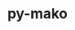 ---
title: "py-mako"
layout: cache
categories: [package, v0.23.1]
meta: {"compilers": ["gcc@=11.1.0", "gcc@=11.4.0", "gcc@=13.2.0", "gcc@=9.4.0", "oneapi@=2024.2.1"], "num_specs": 13, "num_specs_by_stack": {"data-vis-sdk": 2, "e4s": 4, "e4s-neoverse-v2": 1, "e4s-neoverse_v1": 1, "e4s-oneapi": 2, "e4s-power": 1, "e4s-rocm-external": 1, "ml-linux-x86_64-rocm": 2, "root": 13}, "oss": ["ubuntu20.04", "ubuntu22.04", "ubuntu24.04"], "platforms": ["linux"], "stacks": ["data-vis-sdk", "e4s", "e4s-neoverse-v2", "e4s-neoverse_v1", "e4s-oneapi", "e4s-power", "e4s-rocm-external", "ml-linux-x86_64-rocm", "root"], "targets": ["neoverse_v1", "neoverse_v2", "ppc64le", "x86_64_v3"], "versions": ["1.2.4"]}
spec_details: [{"compiler": "gcc@=9.4.0", "hash": "pintiihp6spii5xjnf45lhl6zf7o24eu", "os": "ubuntu20.04", "platform": "linux", "size": "-", "stacks": ["e4s-power", "root"], "tarball": "https://binaries.spack.io/v0.23.1/build_cache/linux-ubuntu20.04-ppc64le/gcc-9.4.0/py-mako-1.2.4/linux-ubuntu20.04-ppc64le-gcc-9.4.0-py-mako-1.2.4-pintiihp6spii5xjnf45lhl6zf7o24eu.spack", "target": "ppc64le", "variants": ["build_system=python_pip"], "versions": ["1.2.4"]}, {"compiler": "gcc@=11.1.0", "hash": "bpxh3wkqnsnmkvxawskwnvmq3qiyy7ga", "os": "ubuntu20.04", "platform": "linux", "size": "-", "stacks": ["data-vis-sdk", "root"], "tarball": "https://binaries.spack.io/v0.23.1/build_cache/linux-ubuntu20.04-x86_64_v3/gcc-11.1.0/py-mako-1.2.4/linux-ubuntu20.04-x86_64_v3-gcc-11.1.0-py-mako-1.2.4-bpxh3wkqnsnmkvxawskwnvmq3qiyy7ga.spack", "target": "x86_64_v3", "variants": ["build_system=python_pip"], "versions": ["1.2.4"]}, {"compiler": "gcc@=11.1.0", "hash": "ofbr4xhlef47q3zgethk7e3vx52ozv73", "os": "ubuntu20.04", "platform": "linux", "size": "-", "stacks": ["data-vis-sdk", "root"], "tarball": "https://binaries.spack.io/v0.23.1/build_cache/linux-ubuntu20.04-x86_64_v3/gcc-11.1.0/py-mako-1.2.4/linux-ubuntu20.04-x86_64_v3-gcc-11.1.0-py-mako-1.2.4-ofbr4xhlef47q3zgethk7e3vx52ozv73.spack", "target": "x86_64_v3", "variants": ["build_system=python_pip"], "versions": ["1.2.4"]}, {"compiler": "gcc@=11.4.0", "hash": "uzxlwdeslujwef43u6jaewu5jwyz4j2y", "os": "ubuntu22.04", "platform": "linux", "size": "-", "stacks": ["e4s-neoverse_v1", "root"], "tarball": "https://binaries.spack.io/v0.23.1/build_cache/linux-ubuntu22.04-neoverse_v1/gcc-11.4.0/py-mako-1.2.4/linux-ubuntu22.04-neoverse_v1-gcc-11.4.0-py-mako-1.2.4-uzxlwdeslujwef43u6jaewu5jwyz4j2y.spack", "target": "neoverse_v1", "variants": ["build_system=python_pip"], "versions": ["1.2.4"]}, {"compiler": "gcc@=11.4.0", "hash": "ldqvhkcvxlfhirhy4jrgwlg72rihc54w", "os": "ubuntu22.04", "platform": "linux", "size": "-", "stacks": ["e4s-neoverse-v2", "root"], "tarball": "https://binaries.spack.io/v0.23.1/build_cache/linux-ubuntu22.04-neoverse_v2/gcc-11.4.0/py-mako-1.2.4/linux-ubuntu22.04-neoverse_v2-gcc-11.4.0-py-mako-1.2.4-ldqvhkcvxlfhirhy4jrgwlg72rihc54w.spack", "target": "neoverse_v2", "variants": ["build_system=python_pip"], "versions": ["1.2.4"]}, {"compiler": "gcc@=11.4.0", "hash": "mn55chzykifdgep5uuyxwrcbnebt755a", "os": "ubuntu22.04", "platform": "linux", "size": "-", "stacks": ["e4s", "e4s-rocm-external", "root"], "tarball": "https://binaries.spack.io/v0.23.1/build_cache/linux-ubuntu22.04-x86_64_v3/gcc-11.4.0/py-mako-1.2.4/linux-ubuntu22.04-x86_64_v3-gcc-11.4.0-py-mako-1.2.4-mn55chzykifdgep5uuyxwrcbnebt755a.spack", "target": "x86_64_v3", "variants": ["build_system=python_pip"], "versions": ["1.2.4"]}, {"compiler": "gcc@=11.4.0", "hash": "hgwr7mop6b4y2l6kj2db7pkcjzipmkk2", "os": "ubuntu22.04", "platform": "linux", "size": "-", "stacks": ["e4s", "root"], "tarball": "https://binaries.spack.io/v0.23.1/build_cache/linux-ubuntu22.04-x86_64_v3/gcc-11.4.0/py-mako-1.2.4/linux-ubuntu22.04-x86_64_v3-gcc-11.4.0-py-mako-1.2.4-hgwr7mop6b4y2l6kj2db7pkcjzipmkk2.spack", "target": "x86_64_v3", "variants": ["build_system=python_pip"], "versions": ["1.2.4"]}, {"compiler": "gcc@=11.4.0", "hash": "2tvkg2wpzn24fayd6qbtumxowt7rpiby", "os": "ubuntu22.04", "platform": "linux", "size": "-", "stacks": ["e4s", "root"], "tarball": "https://binaries.spack.io/v0.23.1/build_cache/linux-ubuntu22.04-x86_64_v3/gcc-11.4.0/py-mako-1.2.4/linux-ubuntu22.04-x86_64_v3-gcc-11.4.0-py-mako-1.2.4-2tvkg2wpzn24fayd6qbtumxowt7rpiby.spack", "target": "x86_64_v3", "variants": ["build_system=python_pip"], "versions": ["1.2.4"]}, {"compiler": "gcc@=11.4.0", "hash": "77vgxhwzr4plizhminw6jhdbukdtsj2g", "os": "ubuntu22.04", "platform": "linux", "size": "-", "stacks": ["e4s", "root"], "tarball": "https://binaries.spack.io/v0.23.1/build_cache/linux-ubuntu22.04-x86_64_v3/gcc-11.4.0/py-mako-1.2.4/linux-ubuntu22.04-x86_64_v3-gcc-11.4.0-py-mako-1.2.4-77vgxhwzr4plizhminw6jhdbukdtsj2g.spack", "target": "x86_64_v3", "variants": ["build_system=python_pip"], "versions": ["1.2.4"]}, {"compiler": "oneapi@=2024.2.1", "hash": "r2axed45e7sbsfwkvdma2qnstpytyitc", "os": "ubuntu22.04", "platform": "linux", "size": "-", "stacks": ["e4s-oneapi", "root"], "tarball": "https://binaries.spack.io/v0.23.1/build_cache/linux-ubuntu22.04-x86_64_v3/oneapi-2024.2.1/py-mako-1.2.4/linux-ubuntu22.04-x86_64_v3-oneapi-2024.2.1-py-mako-1.2.4-r2axed45e7sbsfwkvdma2qnstpytyitc.spack", "target": "x86_64_v3", "variants": ["build_system=python_pip"], "versions": ["1.2.4"]}, {"compiler": "oneapi@=2024.2.1", "hash": "w4uewuyzg36vah2efu2kejsdjvpugfjg", "os": "ubuntu22.04", "platform": "linux", "size": "-", "stacks": ["e4s-oneapi", "root"], "tarball": "https://binaries.spack.io/v0.23.1/build_cache/linux-ubuntu22.04-x86_64_v3/oneapi-2024.2.1/py-mako-1.2.4/linux-ubuntu22.04-x86_64_v3-oneapi-2024.2.1-py-mako-1.2.4-w4uewuyzg36vah2efu2kejsdjvpugfjg.spack", "target": "x86_64_v3", "variants": ["build_system=python_pip"], "versions": ["1.2.4"]}, {"compiler": "gcc@=13.2.0", "hash": "3wlohwcotq3fzri6h3av5a74hgaciuoo", "os": "ubuntu24.04", "platform": "linux", "size": "-", "stacks": ["ml-linux-x86_64-rocm", "root"], "tarball": "https://binaries.spack.io/v0.23.1/build_cache/linux-ubuntu24.04-x86_64_v3/gcc-13.2.0/py-mako-1.2.4/linux-ubuntu24.04-x86_64_v3-gcc-13.2.0-py-mako-1.2.4-3wlohwcotq3fzri6h3av5a74hgaciuoo.spack", "target": "x86_64_v3", "variants": ["build_system=python_pip"], "versions": ["1.2.4"]}, {"compiler": "gcc@=13.2.0", "hash": "s4s656vg6npgtngdlhtvpeg6pfgkl6w7", "os": "ubuntu24.04", "platform": "linux", "size": "-", "stacks": ["ml-linux-x86_64-rocm", "root"], "tarball": "https://binaries.spack.io/v0.23.1/build_cache/linux-ubuntu24.04-x86_64_v3/gcc-13.2.0/py-mako-1.2.4/linux-ubuntu24.04-x86_64_v3-gcc-13.2.0-py-mako-1.2.4-s4s656vg6npgtngdlhtvpeg6pfgkl6w7.spack", "target": "x86_64_v3", "variants": ["build_system=python_pip"], "versions": ["1.2.4"]}]
---